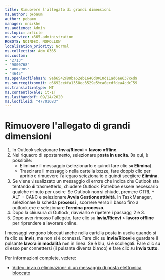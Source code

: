 ```yaml
---
title: Rimuovere l'allegato di grandi dimensioni
ms.author: pebaum
author: pebaum
manager: mnirkhe
ms.audience: Admin
ms.topic: article
ms.service: o365-administration
ROBOTS: NOINDEX, NOFOLLOW
localization_priority: Normal
ms.collection: Adm_O365
ms.custom:
- "2713"
- "9000768"
- "9002385"
- "4645"
ms.openlocfilehash: 9ab6542d80ba62eb1640d0010d11ad6ae637ced9
ms.sourcegitcommit: c6692ce0fa1358ec3529e59ca0ecdfdea4cdc759
ms.translationtype: MT
ms.contentlocale: it-IT
ms.lasthandoff: 09/14/2020
ms.locfileid: "47701683"
---
```

# <a name="remove-the-large-attachment"></a>Rimuovere l'allegato di grandi dimensioni

1. In Outlook selezionare **Invia/Ricevi**  >  **lavoro offline**. 
2. Nel riquadro di spostamento, selezionare **posta in uscita**. Da qui, è possibile: 
    - Eliminare il messaggio (selezionarlo e quindi fare clic su **Elimina**).
    - Trascinare il messaggio nella cartella bozze, fare doppio clic per aprirlo e rimuovere l'allegato selezionarlo e quindi scegliere **Elimina**.
3. Se viene visualizzato un messaggio di errore che indica che Outlook sta tentando di trasmetterlo, chiudere Outlook. Potrebbe essere necessario qualche minuto per uscire. Se Outlook non si chiude, premere CTRL + ALT + CANC e selezionare **Avvia Gestione attività**. In Task Manager, selezionare la scheda **processi** , scorrere verso il basso fino a outlook.exe e selezionare **Termina processo**.
4. Dopo la chiusura di Outlook, riavviarlo e ripetere i passaggi 2 e 3. 
5. Dopo aver rimosso l'allegato, fare clic su **Invia/Ricevi**  >  **lavoro offline** per riprendere a lavorare online. 

I messaggi vengono bloccati anche nella cartella posta in uscita quando si fa clic su **Invia**, ma non si è connessi. Fare clic su **Invia/Ricevi** e guardare il pulsante **lavora in modalità** non in linea. Se è blu, si è scollegati. Fare clic su di esso per connettersi (il pulsante diventa bianco) e fare clic su **Invia tutto**.
 
 Per informazioni complete, vedere:
- [Video: invio o eliminazione di un messaggio di posta elettronica bloccato](https://support.office.com/article/Video-Send-or-delete-an-email-stuck-in-your-outbox-26d5d34a-4e5f-444a-a9e8-44db04a94dec) 